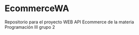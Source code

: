 # EcommerceWA
Repositorio para el proyecto WEB API Ecommerce de la materia Programación III grupo 2
